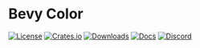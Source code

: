 # Bevy Color

[![License](https://img.shields.io/badge/license-MIT%2FApache-blue.svg)](https://github.com/bevyengine/bevy#license)
[![Crates.io](https://img.shields.io/crates/v/bevy_cursor_icon.svg)](https://crates.io/crates/bevy_cursor_icon)
[![Downloads](https://img.shields.io/crates/d/bevy_cursor_icon.svg)](https://crates.io/crates/bevy_cursor_icon)
[![Docs](https://docs.rs/bevy_cursor_icon/badge.svg)](https://docs.rs/bevy_cursor_icon/latest/bevy_cursor_icon/)
[![Discord](https://img.shields.io/discord/691052431525675048.svg?label=&logo=discord&logoColor=ffffff&cursor=7389D8&labelColor=6A7EC2)](https://discord.gg/bevy)
